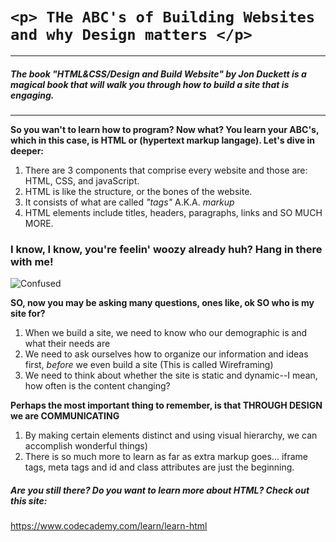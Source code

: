 #  `<p> THe ABC's of Building Websites and why Design matters </p>`  
----


##### The book *"HTML&CSS/Design and Build Website"* by Jon Duckett is a magical book that will walk you through how to build a site that is engaging. 
-------

**So you wan't to learn how to program? Now what? You learn your ABC's, which in this case, is HTML or (hypertext markup langage). Let's dive in deeper:**

1. There are 3 components that comprise every website and those are: HTML, CSS, and javaScript. 
1. HTML is like the structure, or the bones of the website. 
1. It consists of what are called *"tags"*
A.K.A. *markup*
1. HTML elements include titles, headers, paragraphs, links and SO MUCH MORE. 

### I know, I know, you're feelin' woozy already huh? Hang in there with me! 
![Confused](https://media.giphy.com/media/Qw4X3FmMTbUAgDfsbf2/giphy.gif)


**SO, now you may be asking many questions, ones like, ok SO who is my site for?**

1. When we build a site, we need to know who our demographic is and what their needs are
1. We need to ask ourselves how to organize our information and ideas first, *before* we even build a site (This is called Wireframing)
1. We need to think about whether the site is static and dynamic--I mean, how often is the content changing?

**Perhaps the most important thing to remember, is that THROUGH DESIGN we are COMMUNICATING**

1. By making certain elements distinct and using visual hierarchy, we can accomplish wonderful things)
1. There is so much more to learn as far as extra markup goes... iframe tags, meta tags and id and class attributes are just the beginning.

##### Are you still there? Do you want to learn more about HTML? Check out this site:

 https://www.codecademy.com/learn/learn-html


